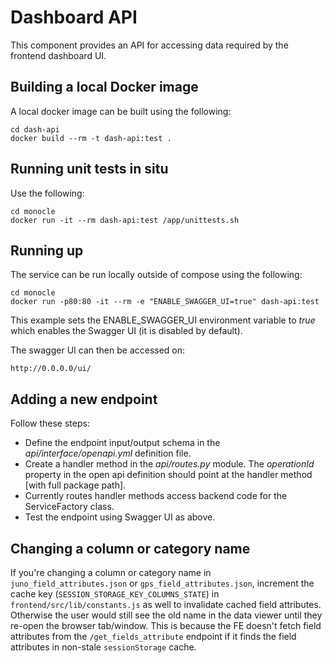 # Dashboard API
This component provides an API for accessing data required by the frontend dashboard UI.

## Building a local Docker image
A local docker image can be built using the following:
```
cd dash-api
docker build --rm -t dash-api:test .
```

## Running unit tests in situ
Use the following:
```
cd monocle
docker run -it --rm dash-api:test /app/unittests.sh
```

## Running up
The service can be run locally outside of compose using the following:
```
cd monocle
docker run -p80:80 -it --rm -e "ENABLE_SWAGGER_UI=true" dash-api:test
```

This example sets the ENABLE_SWAGGER_UI environment variable to *true*
which enables the Swagger UI (it is disabled by default).

The swagger UI can then be accessed on:
```
http://0.0.0.0/ui/
```

## Adding a new endpoint
Follow these steps:
* Define the endpoint input/output schema in the *api/interface/openapi.yml* definition file.
* Create a handler method in the *api/routes.py* module. The *operationId* property in the open api definition should point at the handler method [with full package path].
* Currently routes handler methods access backend code for the ServiceFactory class.
* Test the endpoint using Swagger UI as above.

## Changing a column or category name

If you're changing a column or category name in `juno_field_attributes.json` or 
`gps_field_attributes.json`, increment the cache key 
(`SESSION_STORAGE_KEY_COLUMNS_STATE`) in `frontend/src/lib/constants.js` as well to invalidate cached field attributes.
Otherwise the user would still see the old name in the data viewer until they re-open the browser tab/window. This is because the
FE doesn't fetch field attributes from the `/get_fields_attribute` endpoint
if it finds the field attributes in non-stale `sessionStorage` cache.
